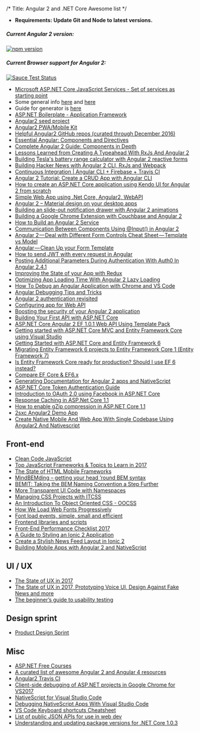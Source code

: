 /*
Title: Angular 2 and  .NET Core Awesome list
*/

* __Requirements: Update Git and Node to latest versions.__ 

##### Current Angular 2 version:
[![npm version](https://badge.fury.io/js/%40angular%2Fcore.svg)](https://www.npmjs.com/~angular)

##### Current Browser support for Angular 2:
[![Sauce Test Status](https://saucelabs.com/browser-matrix/angular2-ci.svg)](https://saucelabs.com/u/angular2-ci)

* [Microsoft ASP.NET Core JavaScript Services - Set of services as starting point](https://github.com/aspnet/JavaScriptServices#readme)
* Some general info [here](http://blog.nbellocam.me/2016/08/24/javascriptservices-asp-net-core/) and [here](http://rion.io/2016/12/05/using-asp-net-core-javascript-services-to-play-nice-with-client-side-frameworks/)
* Guide for generator is [here](http://blog.stevensanderson.com/2016/05/02/angular2-react-knockout-apps-on-aspnet-core/)
* [ASP.NET Boilerplate - Application Framework](https://github.com/aspnetboilerplate/aspnetboilerplate)
* [Angular2 seed project](https://github.com/NathanWalker/angular-seed-advanced)
* [Angular2 PWA/Mobile Kit](https://mobile.angular.io/)
* [Helpful Angular2 GitHub repos (curated through December 2016)](https://www.reddit.com/r/Angular2/comments/5fzdz3/helpful_github_repos_curated_through_december_2016/)
* [Essential Angular: Components and Directives](https://blog.nrwl.io/essential-angular-components-and-directives-ab65172ba60#.h3nx27hmq)
* [Complete Angular 2 Guide: Components in Depth](https://medium.com/aviabird/complete-angular-2-guide-components-in-depth-96fca743966b#.xws4sawtm)
* [Lessons Learned from Creating A Typeahead With RxJs And Angular 2](http://orizens.com/wp/topics/lessons-learned-from-creating-a-typeahead-with-rxjs-and-angular-2/)
* [Building Tesla's battery range calculator with Angular 2 reactive forms](https://toddmotto.com/building-tesla-range-calculator-angular-2-reactive-forms)
* [Building Hacker News with Angular 2 CLI, RxJs and Webpack](http://houssein.me/angular2-hacker-news)
* [Continuous Integration | Angular CLI + Firebase + Travis CI](https://houssein.me/continuous-integration-angular-firebase-travisci)
* [Angular 2 Tutorial: Create a CRUD App with Angular CLI](https://www.sitepoint.com/angular-2-tutorial/)
* [How to create an ASP.NET Core application using Kendo UI for Angular 2 from scratch](http://www.telerik.com/blogs/cooking-with-aspnet-core-and-angular-2)
* [Simple Web App using .Net Core, Angular2, WebAPI](http://asp.net-hacker.rocks/2016/09/19/aspnetcore-and-angular2-using-dotnetcli-and-vscode.html)
* [Angular 2 – Material design on your desktop apps](http://tphangout.com/angular-2-material-design-on-your-desktop-apps/)
* [Building an slide-out notification drawer with Angular 2 animations](https://blog.sstorie.com/building-an-slide-out-notification-drawer-with-angular-2-animations/)
* [Building a Google Chrome Extension with Couchbase and Angular 2](https://blog.couchbase.com/2017/january/building-a-google-chrome-extension-with-couchbase-and-angular-2)
* [How to Build an Angular 2 Service](https://code.tutsplus.com/tutorials/how-to-build-an-angular-2-service--cms-27943)
* [Communication Between Components Using @Input() in Angular 2](https://dzone.com/articles/communication-between-components-using-input-in-an)
* [Angular 2 — Deal with Different Form Controls Cheat Sheet — Template vs Model](https://netbasal.com/angular-2-deal-with-different-form-controls-cheat-sheet-template-vs-model-4c77864cc16b#.qc7apvh3b)
* [Angular — Clean Up your Form Template](https://netbasal.com/angular-clean-up-your-form-template-646faa164b1b#.uc3nvtg01)
* [How to send JWT with every request in Angular](https://netbasal.com/last-quick-tip-for-2016-how-to-send-jwt-with-every-request-in-angular-90f3b192edaa#.xkiqghbnv)
* [Posting Additional Parameters During Authentication With Auth0 In Angular 2.4.1](https://www.bennadel.com/blog/3210-posting-additional-parameters-during-authentication-with-auth0-in-angular-2-4-1.htm)
* [Improving the State of your App with Redux](http://developer.telerik.com/topics/web-development/improving-state-app-redux/)
* [Optimizing App Loading Time With Angular 2 Lazy Loading](https://dzone.com/articles/optimizing-app-loading-time-with-angular-2-lazy-lo)
* [How To Debug an Angular Application with Chrome and VS Code](https://dzone.com/articles/how-to-debug-an-angular-application-with-chrome-an)
* [Angular Debugging Tips and Tricks](https://coryrylan.com/blog/angular-debugging-tips-and-tricks)
* [Angular 2 authentication revisited](https://medium.com/@blacksonic86/angular-2-authentication-revisited-611bf7373bf9#.nnel9iute)
* [Configuring app for Web API](http://asp.net-hacker.rocks/2016/09/19/aspnetcore-and-angular2-using-dotnetcli-and-vscode.html)
* [Boosting the security of your Angular 2 application](https://www.youtube.com/watch?v=l89acmnGMSc)
* [Building Your First API with ASP.NET Core](https://app.pluralsight.com/library/courses/asp-dotnet-core-api-building-first/table-of-contents)
* [ASP.NET Core Angular 2 EF 1.0.1 Web API Using Template Pack](https://www.codeproject.com/Articles/1161804/ASP-NET-Core-Angular-EF-Web-API-Using-Template-Pac)
* [Getting started with ASP.NET Core MVC and Entity Framework Core using Visual Studio](https://docs.microsoft.com/en-us/aspnet/core/data/ef-mvc/intro)
* [Getting Started with ASP.NET Core and Entity Framework 6](https://docs.microsoft.com/en-us/aspnet/core/data/entity-framework-6)
* [Migrating Entity Framework 6 projects to Entity Framework Core 1 (Entity Framework 7)](http://blog.devart.com/migrating-entity-framework-6-projects-to-entity-framework-core-1-entity-framework-7.html)
* [Is Entity Framework Core ready for production? Should I use EF 6 instead?](https://jonhilton.net/2016/11/09/is-entity-framework-core-production-ready/)
* [Compare EF Core & EF6.x](https://docs.microsoft.com/en-us/ef/efcore-and-ef6/)
* [Generating Documentation for Angular 2 apps and NativeScript](http://blog.falafel.com/generating-documentation-angular-2-apps-nativescript/)
* [ASP.NET Core Token Authentication Guide](https://stormpath.com/blog/token-authentication-asp-net-core)
* [Introduction to OAuth 2.0 using Facebook in ASP.NET Core](http://andrewlock.net/an-introduction-to-oauth-2-using-facebook-in-asp-net-core/)
* [Response Caching in ASP.Net Core 1.1](http://www.talkingdotnet.com/response-caching-in-asp-net-core-1-1/)
* [How to enable gZip compression in ASP.NET Core 1.1](http://www.talkingdotnet.com/how-to-enable-gzip-compression-in-asp-net-core/)
* [2sxc Angular2 Demo App](https://github.com/2sic/app-tutorial-angular2-heroes)
* [Create Native Mobile And Web App With Single Codebase Using Angular2 And Nativescript](http://shripalsoni.com/blog/create-native-mobile-and-web-app-with-single-codebase-using-angular2-and-nativescript/)

## Front-end
* [Clean Code JavaScript](https://github.com/ryanmcdermott/clean-code-javascript)
* [Top JavaScript Frameworks & Topics to Learn in 2017](https://medium.com/javascript-scene/top-javascript-frameworks-topics-to-learn-in-2017-700a397b711#.erf527l27)
* [The State of HTML Mobile Frameworks](https://agingcoder.com/mobile/2016/09/25/the-state-of-html-mobile-frameworks-in-2016/)
* [MindBEMding – getting your head ’round BEM syntax](http://csswizardry.com/2013/01/mindbemding-getting-your-head-round-bem-syntax/)
* [BEMIT: Taking the BEM Naming Convention a Step Further](http://csswizardry.com/2015/08/bemit-taking-the-bem-naming-convention-a-step-further/)
* [More Transparent UI Code with Namespaces](http://csswizardry.com/2015/03/more-transparent-ui-code-with-namespaces/)
* [Managing CSS Projects with ITCSS](https://www.youtube.com/watch?v=1OKZOV-iLj4&hd=1)
* [An Introduction To Object Oriented CSS - OOCSS](https://www.smashingmagazine.com/2011/12/an-introduction-to-object-oriented-css-oocss/)
* [How We Load Web Fonts Progressively](https://www.filamentgroup.com/lab/font-events.html)
* [Font load events, simple, small and efficient](https://github.com/bramstein/fontfaceobserver)
* [Frontend libraries and scripts](https://github.com/simejerkovic/frontend-stuff)
* [Front-End Performance Checklist 2017](https://www.smashingmagazine.com/2016/12/front-end-performance-checklist-2017-pdf-pages/)
* [A Guide to Styling an Ionic 2 Application](http://www.joshmorony.com/a-guide-to-styling-an-ionic-2-application/)
* [Create a Stylish News Feed Layout in Ionic 2](http://www.joshmorony.com/create-a-stylish-news-feed-layout-in-ionic-2/)
* [Building Mobile Apps with Angular 2 and NativeScript](http://angularjs.blogspot.hr/2015/12/building-mobile-apps-with-angular-2-and.html)

## UI / UX
* [The State of UX in 2017](https://uxdesign.cc/ux-trends-2017-46a63399e3d2#.bu3jzjyg8)
* [The State of UX in 2017, Prototyping Voice UI, Design Against Fake News and more](https://uxdesign.cc/the-state-of-ux-in-2017-prototyping-voice-ui-design-against-fake-news-and-more-84effb6a8185#.vu2wmme0h)
* [The beginner’s guide to usability testing](http://uxmastery.com/beginners-guide-to-usability-testing/)

## Design sprint
* [Product Design Sprint](https://github.com/thoughtbot/design-sprint)

## Misc
* [ASP.NET Free Courses](https://www.asp.net/freecourses)
* [A curated list of awesome Angular 2 and Angular 4 resources](https://github.com/AngularClass/awesome-angular2)
* [Angular2 Travis CI](https://saucelabs.com/u/angular2-ci)
* [Client-side debugging of ASP.NET projects in Google Chrome for VS2017](https://blogs.msdn.microsoft.com/webdev/2016/11/21/client-side-debugging-of-asp-net-projects-in-google-chrome/)
* [NativeScript for Visual Studio Code](https://www.nativescript.org/nativescript-for-visual-studio-code)
* [Debugging NativeScript Apps With Visual Studio Code](https://www.youtube.com/watch?v=1e4eFkPxQSw)
* [VS Code Keyboard shortcuts Cheatsheet](https://code.visualstudio.com/shortcuts/keyboard-shortcuts-windows.pdf)
* [List of public JSON APIs for use in web dev](https://github.com/toddmotto/public-apis)
* [Understanding and updating package versions for .NET Core 1.0.3](http://andrewlock.net/understanding-and-updating-package-versions-for-net-core-1-0-3/)
